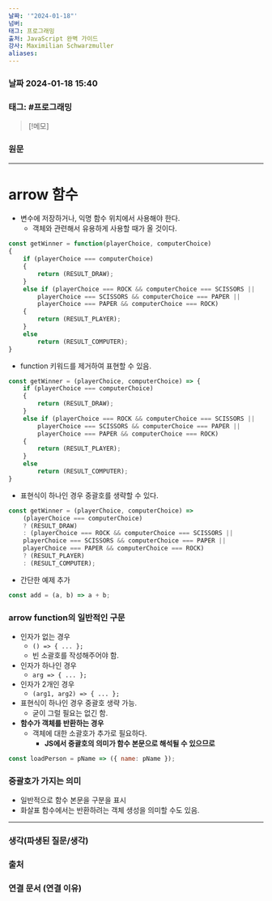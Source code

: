 ```yaml
---
날짜: '"2024-01-18"'
넘버: 
태그: 프로그래밍
출처: JavaScript 완벽 가이드
강사: Maximilian Schwarzmuller
aliases:
---
```

### 날짜  2024-01-18 15:40

### 태그: #프로그래밍 

>[!메모]
>

### 원문
---
# arrow 함수
- 변수에 저장하거나, 익명 함수 위치에서 사용해야 한다.
	- 객체와 관련해서 유용하게 사용할 때가 올 것이다.
```js
const getWinner = function(playerChoice, computerChoice)
{
	if (playerChoice === computerChoice)
	{
		return (RESULT_DRAW);
	}
	else if (playerChoice === ROCK && computerChoice === SCISSORS ||
		playerChoice === SCISSORS && computerChoice === PAPER ||
		playerChoice === PAPER && computerChoice === ROCK)
	{
		return (RESULT_PLAYER);
	}
	else
		return (RESULT_COMPUTER);
}
```
- function 키워드를 제거하여 표현할 수 있음.
```js
const getWinner = (playerChoice, computerChoice) => {
	if (playerChoice === computerChoice)
	{
		return (RESULT_DRAW);
	}
	else if (playerChoice === ROCK && computerChoice === SCISSORS ||
		playerChoice === SCISSORS && computerChoice === PAPER ||
		playerChoice === PAPER && computerChoice === ROCK)
	{
		return (RESULT_PLAYER);
	}
	else
		return (RESULT_COMPUTER);
}
```
- 표현식이 하나인 경우 중괄호를 생략할 수 있다.
```js
const getWinner = (playerChoice, computerChoice) => 
	(playerChoice === computerChoice) 
	? (RESULT_DRAW) 
	: (playerChoice === ROCK && computerChoice === SCISSORS ||
	playerChoice === SCISSORS && computerChoice === PAPER ||
	playerChoice === PAPER && computerChoice === ROCK) 
	? (RESULT_PLAYER) 
	: (RESULT_COMPUTER);
```
- 간단한 예제 추가
```js
const add = (a, b) => a + b;
```
### arrow function의 일반적인 구문
- 인자가  없는 경우
	- `() => { ... };`
	- 빈 소괄호를 작성해주어야 함.
- 인자가 하나인 경우
	- `arg => { ... };`
- 인자가 2개인 경우
	- `(arg1, arg2) => { ... };`
- 표현식이 하나인 경우 중괄호 생략 가능.
	- 굳이 그럴 필요는 없긴 함.
- **함수가 객체를 반환하는 경우**
	- 객체에 대한 소괄호가 추가로 필요하다.
		- **JS에서 중괄호의 의미가 함수 본문으로 해석될 수 있으므로**
```js
const loadPerson = pName => ({ name: pName });
```
### 중괄호가 가지는 의미
- 일반적으로 함수 본문을 구분을 표시
- 화살표 함수에서는 반환하려는 객체 생성을 의미할 수도 있음.


---
### 생각(파생된 질문/생각)

### 출처

### 연결 문서 (연결 이유)
